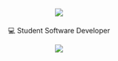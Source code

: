 <h1 align="center"> <img src="https://imgur.com/a/Kzsnjm3"> </h1>


<p align="center"> 💻 Student Software Developer </p>



<p align="center">
  <img src="https://storage.googleapis.com/gweb-uniblog-publish-prod/original_images/Dino_non-birthday_version.gif"/>
</p>

<!--

<p align="center"> 🎮 Indie Game Design </p>
<p align="center"> 🎨 Digital Painting </p>
<p align="center"> 📷 Instant Photography </p>


**gracemanzon/gracemanzon** is a ✨ _special_ ✨ repository because its `README.md` (this file) appears on your GitHub profile.

Here are some ideas to get you started:

- 🔭 I’m currently working on ...
- 🌱 I’m currently learning ...
- 👯 I’m looking to collaborate on ...
- 🤔 I’m looking for help with ...
- 💬 Ask me about ...
- 📫 How to reach me: ...
- 😄 Pronouns: ...
- ⚡ Fun fact: ...
-->

